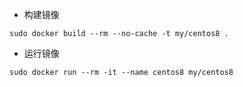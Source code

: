 - 构建镜像
```
sudo docker build --rm --no-cache -t my/centos8 .
```
- 运行镜像
```
sudo docker run --rm -it --name centos8 my/centos8
```
